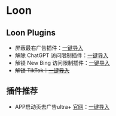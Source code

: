 # Loon

## Loon Plugins

- 屏蔽最右广告插件：[一键导入](https://www.nsloon.com/openloon/import?plugin=https%3A%2F%2Fraw.githubusercontent.com%2FSsrCoder%2Floon%2Fmain%2Fplugins%2Fzuiyou.plugin)
- 解除 ChatGPT 访问限制插件：[一键导入](https://www.nsloon.com/openloon/import?plugin=https%3A%2F%2Fraw.githubusercontent.com%2FSsrCoder%2Floon%2Fmain%2Fplugins%2Fchatgpt.plugin)
- 解锁 New Bing 访问限制插件：[一键导入](https://www.nsloon.com/openloon/import?plugin=https%3A%2F%2Fraw.githubusercontent.com%2FSsrCoder%2Floon%2Fmain%2Fplugins%2Fnew_bing.plugin)
- ~~解锁 TikTok：[一键导入](https://www.nsloon.com/openloon/import?plugin=https%3A%2F%2Fraw.githubusercontent.com%2FSsrCoder%2Floon%2Fmain%2Fplugins%2Ftiktok.plugin)~~

## 插件推荐

- APP启动页去广告ultra+ [官网](https://yfamily.netlify.app/loon)：[一键导入](https://www.nsloon.com/openloon/import?plugin=https%3A%2F%2Fyfamily.netlify.app%2Fplugin%2Fadultraplus.plugin)
